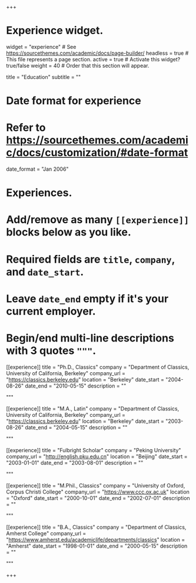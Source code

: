+++
# Experience widget.
widget = "experience"  # See https://sourcethemes.com/academic/docs/page-builder/
headless = true  # This file represents a page section.
active = true  # Activate this widget? true/false
weight = 40  # Order that this section will appear.

title = "Education"
subtitle = ""

# Date format for experience
#   Refer to https://sourcethemes.com/academic/docs/customization/#date-format
date_format = "Jan 2006"

# Experiences.
#   Add/remove as many `[[experience]]` blocks below as you like.
#   Required fields are `title`, `company`, and `date_start`.
#   Leave `date_end` empty if it's your current employer.
#   Begin/end multi-line descriptions with 3 quotes `"""`.

[[experience]]
  title = "Ph.D., Classics"
  company = "Department of Classics, University of California, Berkeley"
  company_url = "https://classics.berkeley.edu"
  location = "Berkeley"
  date_start = "2004-08-26"
  date_end = "2010-05-15"
  description = ""
  
  """

[[experience]]
  title = "M.A., Latin"
  company = "Department of Classics, University of California, Berkeley"
  company_url = "https://classics.berkeley.edu"
  location = "Berkeley"
  date_start = "2003-08-26"
  date_end = "2004-05-15"
  description = ""
 
  """
  
 [[experience]]
  title = "Fulbright Scholar"
  company = "Peking University"
  company_url = "http://english.pku.edu.cn"
  location = "Beijing"
  date_start = "2003-01-01"
  date_end = "2003-08-01"
  description = ""
  
  """ 
  
[[experience]]
  title = "M.Phil., Classics"
  company = "University of Oxford, Corpus Christi College"
  company_url = "https://www.ccc.ox.ac.uk"
  location = "Oxford"
  date_start = "2000-10-01"
  date_end = "2002-07-01"
  description = ""
  
  """
  
[[experience]]
  title = "B.A., Classics"
  company = "Department of Classics, Amherst College"
  company_url = "https://www.amherst.edu/academiclife/departments/classics"
  location = "Amherst"
  date_start = "1998-01-01"
  date_end = "2000-05-15"
  description = ""
  
  """

+++
